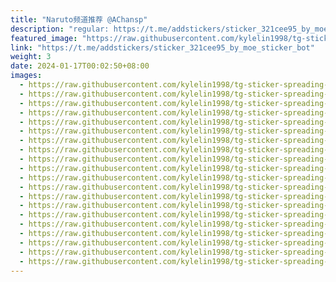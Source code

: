 ```yaml
---
title: "Naruto频道推荐 @AChansp"
description: "regular: https://t.me/addstickers/sticker_321cee95_by_moe_sticker_bot"
featured_image: "https://raw.githubusercontent.com/kylelin1998/tg-sticker-spreading-worldwide-images/main/img/24b77fe0-442d-4ad2-a46c-2245f63a1453.jpg"
link: "https://t.me/addstickers/sticker_321cee95_by_moe_sticker_bot"
weight: 3
date: 2024-01-17T00:02:50+08:00
images:
  - https://raw.githubusercontent.com/kylelin1998/tg-sticker-spreading-worldwide-images/main/img/24b77fe0-442d-4ad2-a46c-2245f63a1453.jpg
  - https://raw.githubusercontent.com/kylelin1998/tg-sticker-spreading-worldwide-images/main/img/266b7803-71ef-4df8-b6b0-deb75dcd31a9.jpg
  - https://raw.githubusercontent.com/kylelin1998/tg-sticker-spreading-worldwide-images/main/img/f1ea7852-8b02-49e3-bb88-2df43f7599f1.jpg
  - https://raw.githubusercontent.com/kylelin1998/tg-sticker-spreading-worldwide-images/main/img/de02cf5a-7dd3-4a69-826a-7e7f646ec13a.jpg
  - https://raw.githubusercontent.com/kylelin1998/tg-sticker-spreading-worldwide-images/main/img/1b6afb29-9d18-4580-8c34-4fdc5b9b3d7f.jpg
  - https://raw.githubusercontent.com/kylelin1998/tg-sticker-spreading-worldwide-images/main/img/a1e9bb86-0212-44b4-8dbd-97e33bf9018d.jpg
  - https://raw.githubusercontent.com/kylelin1998/tg-sticker-spreading-worldwide-images/main/img/f89c0f4f-b9a7-40a6-b51b-9c39f2bea553.jpg
  - https://raw.githubusercontent.com/kylelin1998/tg-sticker-spreading-worldwide-images/main/img/ae255515-59ed-479d-b65b-e39cf9bcbe76.jpg
  - https://raw.githubusercontent.com/kylelin1998/tg-sticker-spreading-worldwide-images/main/img/fe10d7bd-05cd-43cd-8fcd-88320e38aeaf.jpg
  - https://raw.githubusercontent.com/kylelin1998/tg-sticker-spreading-worldwide-images/main/img/b0dd0526-25bf-4060-8f65-7009efbd2050.jpg
  - https://raw.githubusercontent.com/kylelin1998/tg-sticker-spreading-worldwide-images/main/img/ad4015c9-b52f-4aaf-958c-70ae1a54ba2f.jpg
  - https://raw.githubusercontent.com/kylelin1998/tg-sticker-spreading-worldwide-images/main/img/a9244f65-a71a-4668-b3ea-0cd0f7a37661.jpg
  - https://raw.githubusercontent.com/kylelin1998/tg-sticker-spreading-worldwide-images/main/img/809f8d19-3f2e-475b-8f18-ebe29a62aef7.jpg
  - https://raw.githubusercontent.com/kylelin1998/tg-sticker-spreading-worldwide-images/main/img/56529f8c-4502-4021-8616-d042c7627036.jpg
  - https://raw.githubusercontent.com/kylelin1998/tg-sticker-spreading-worldwide-images/main/img/f6bd6d0d-ad2a-464b-ad60-a6887be18bde.jpg
  - https://raw.githubusercontent.com/kylelin1998/tg-sticker-spreading-worldwide-images/main/img/072cffe2-7c0f-4760-bba5-9069e4cd16d5.jpg
  - https://raw.githubusercontent.com/kylelin1998/tg-sticker-spreading-worldwide-images/main/img/a8628f41-545d-44cd-84db-6c10cbdaa838.jpg
  - https://raw.githubusercontent.com/kylelin1998/tg-sticker-spreading-worldwide-images/main/img/0787797d-e812-46e6-9b87-d75cc5ac2a89.jpg
  - https://raw.githubusercontent.com/kylelin1998/tg-sticker-spreading-worldwide-images/main/img/9658c462-b128-4087-aac2-8f5ce5d3a222.jpg
  - https://raw.githubusercontent.com/kylelin1998/tg-sticker-spreading-worldwide-images/main/img/eb64c186-f5e0-408a-8b63-1dbdbcf9c4ae.jpg
---
```


